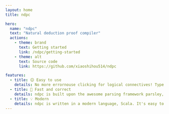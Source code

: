 ```yaml
---
layout: home
title: ndpc

hero:
  name: "ndpc"
  text: "Natural deduction proof compiler"
  actions:
    - theme: brand
      text: Getting started
      link: /ndpc/getting-started
    - theme: alt
      text: Source code
      link: https://github.com/xiaoshihou514/ndpc

features:
  - title: 😊 Easy to use
    details: No more errornouse clicking for logical connectives! Type your proof in a file with your favourite editor!
  - title: 🚀 Fast and correct
    details: ndpc is built upon the awesome parsing framework parsley, allowing for a robust syntax and fast parsing.
  - title: 💡 Modern
    details: ndpc is written in a modern language, Scala. It's easy to hack on and extend.
---
```

